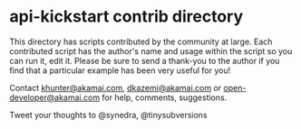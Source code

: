 api-kickstart contrib directory
===============================
This directory has scripts contributed by the community at large.  Each contributed script has the author's name and usage within the script so you can run it, edit it.  Please be sure to send a thank-you to the author if you find that a particular example has been very useful for you!

Contact khunter@akamai.com, dkazemi@akamai.com or open-developer@akamai.com for help, comments, suggestions.

Tweet your thoughts to @synedra, @tinysubversions
